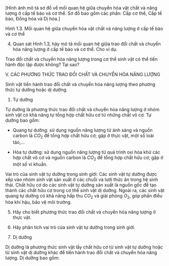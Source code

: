 [Hình ảnh mô tả sơ đồ về mối quan hệ giữa chuyển hóa vật chất và năng lượng ở cấp tế bào và cơ thể. Sơ đồ bao gồm các phần: Cấp cơ thể, Cấp tế bào, Đồng hóa và Dị hóa.]

Hình 1.3. Mối quan hệ giữa chuyển hóa vật chất và năng lượng ở cấp tế bào và cơ thể

4. Quan sát Hình 1.3, hãy mô tả mối quan hệ giữa trao đổi chất và chuyển hóa năng lượng ở cấp tế bào và cơ thể. Cho ví dụ.

Trao đổi chất và chuyển hóa năng lượng trong cơ thể sinh vật có thể tiến hành độc lập được không? Tại sao?

V. CÁC PHƯƠNG THỨC TRAO ĐỔI CHẤT VÀ CHUYỂN HÓA NĂNG LƯỢNG

Sinh vật tiến hành trao đổi chất và chuyển hóa năng lượng theo phương thức tự dưỡng hoặc dị dưỡng.

1. Tự dưỡng

Tự dưỡng là phương thức trao đổi chất và chuyển hóa năng lượng ở nhóm sinh vật có khả năng tự tổng hợp chất hữu cơ từ những chất vô cơ. Tự dưỡng bao gồm:

- Quang tự dưỡng: sử dụng nguồn năng lượng từ ánh sáng và nguồn carbon là $CO_2$ để tổng hợp chất hữu cơ; gặp ở thực vật, một số loài tảo,...

- Hóa tự dưỡng: sử dụng nguồn năng lượng từ quá trình oxi hóa khử các hợp chất vô cơ và nguồn carbon là $CO_2$ để tổng hợp chất hữu cơ; gặp ở một số vi khuẩn.

Vai trò của sinh vật tự dưỡng trong sinh giới: Các sinh vật tự dưỡng được xếp vào nhóm sinh vật sản xuất ở các chuỗi và lưới thức ăn trong hệ sinh thái. Chất hữu cơ do các sinh vật tự dưỡng sản xuất là nguồn gốc để tạo thành các chất hữu cơ trong cơ thể sinh vật dị dưỡng. Ngoài ra, các sinh vật quang tự dưỡng có khả năng hấp thu $CO_2$ và giải phóng $O_2$, góp phần điều hòa khí hậu, bảo vệ môi trường.

5. Hãy cho biết phương thức trao đổi chất và chuyển hóa năng lượng ở thực vật.

6. Hãy phân tích vai trò của sinh vật tự dưỡng trong sinh giới.

2. Dị dưỡng

Dị dưỡng là phương thức sinh vật lấy chất hữu cơ từ sinh vật tự dưỡng hoặc từ sinh vật dị dưỡng khác để tiến hành trao đổi chất và chuyển hóa năng lượng. Dị dưỡng bao gồm: